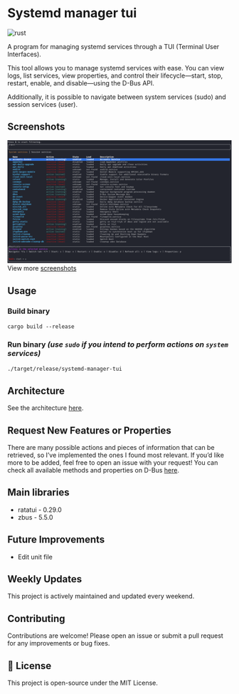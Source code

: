 # Systemd manager tui

![rust](https://img.shields.io/badge/Rust-000000?style=for-the-badge&logo=rust&logoColor=white)

A program for managing systemd services through a TUI (Terminal User Interfaces).

This tool allows you to manage systemd services with ease. You can view logs, list services, view properties, and control their lifecycle—start, stop, restart, enable, and disable—using the D-Bus API. 

Additionally, it is possible to navigate between system services (sudo) and session services (user).

## Screenshots
![screenshot_list](assets/screenshot_list.png?v=2)
View more [screenshots](docs/screenshots.md)

## Usage

### Build binary
    cargo build --release
### Run binary *(use **`sudo`** if you intend to perform actions on **`system`** services)*
    ./target/release/systemd-manager-tui

## Architecture

See the architecture [here](docs/architecture.md).

## Request New Features or Properties

There are many possible actions and pieces of information that can be retrieved, so I’ve implemented the ones I found most relevant. If you’d like more to be added, feel free to open an issue with your request! You can check all available methods and properties on D-Bus [here](https://www.freedesktop.org/software/systemd/man/latest/org.freedesktop.systemd1.html).

## Main libraries

- ratatui - 0.29.0
- zbus - 5.5.0

## Future Improvements

- Edit unit file

## Weekly Updates

This project is actively maintained and updated every weekend.  

## Contributing

Contributions are welcome! Please open an issue or submit a pull request for any improvements or bug fixes.

## 📝 License

This project is open-source under the MIT License.
